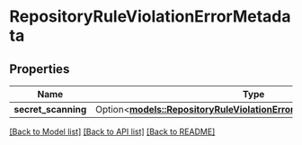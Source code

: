 # RepositoryRuleViolationErrorMetadata

## Properties

Name | Type | Description | Notes
------------ | ------------- | ------------- | -------------
**secret_scanning** | Option<[**models::RepositoryRuleViolationErrorMetadataSecretScanning**](repository_rule_violation_error_metadata_secret_scanning.md)> |  | [optional]

[[Back to Model list]](../README.md#documentation-for-models) [[Back to API list]](../README.md#documentation-for-api-endpoints) [[Back to README]](../README.md)


